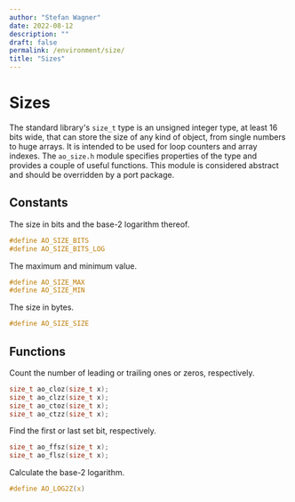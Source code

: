 ```yaml
---
author: "Stefan Wagner"
date: 2022-08-12
description: ""
draft: false
permalink: /environment/size/
title: "Sizes"
---
```


# Sizes

The standard library's `size_t` type is an unsigned integer type, at least 16 bits wide, that can store the size of any kind of object, from single numbers to huge arrays. It is intended to be used for loop counters and array indexes. The `ao_size.h` module specifies properties of the type and provides a couple of useful functions. This module is considered abstract and should be overridden by a port package.

## Constants

The size in bits and the base-2 logarithm thereof.

```c
#define AO_SIZE_BITS
#define AO_SIZE_BITS_LOG
```

The maximum and minimum value.

```c
#define AO_SIZE_MAX
#define AO_SIZE_MIN
```

The size in bytes.

```c
#define AO_SIZE_SIZE
```

## Functions

Count the number of leading or trailing ones or zeros, respectively.

```c
size_t ao_cloz(size_t x);
size_t ao_clzz(size_t x);
size_t ao_ctoz(size_t x);
size_t ao_ctzz(size_t x);
```

Find the first or last set bit, respectively.

```c
size_t ao_ffsz(size_t x);
size_t ao_flsz(size_t x);
```

Calculate the base-2 logarithm.

```c
#define AO_LOG2Z(x)
```
